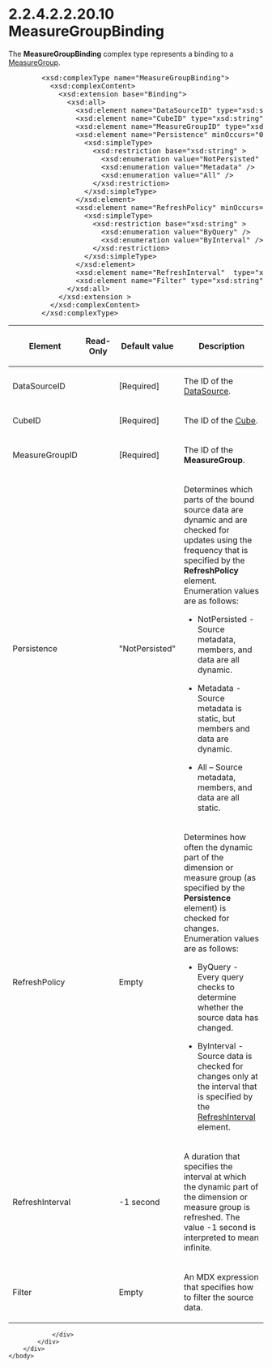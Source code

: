 <html dir="LTR" xmlns:mshelp="http://msdn.microsoft.com/mshelp" xmlns:ddue="http://ddue.schemas.microsoft.com/authoring/2003/5" xmlns:xlink="http://www.w3.org/1999/xlink" xmlns:tool="http://www.microsoft.com/tooltip">
    <head>
        <meta http-equiv="Content-Type" content="text/html; CHARSET=utf-8"></meta>
        <meta name="save" content="history"></meta>
        <title>2.2.4.2.2.20.10 MeasureGroupBinding</title>
        <xml>
            <mshelp:toctitle title="2.2.4.2.2.20.10 MeasureGroupBinding"></mshelp:toctitle>
            <mshelp:rltitle title="[MS-SSAS]: MeasureGroupBinding"></mshelp:rltitle>
            <mshelp:keyword index="A" term="a96629ad-e0d4-4f5a-b7ed-611cf57eb728"></mshelp:keyword>
            <mshelp:attr name="DCSext.ContentType" value="open specification"></mshelp:attr>
            <mshelp:attr name="AssetID" value="a96629ad-e0d4-4f5a-b7ed-611cf57eb728"></mshelp:attr>
            <mshelp:attr name="TopicType" value="kbRef"></mshelp:attr>
            <mshelp:attr name="DCSext.Title" value="[MS-SSAS]: MeasureGroupBinding" />
        </xml>
    </head>
    <body>
        <div id="header">
            <h1 class="heading">2.2.4.2.2.20.10 MeasureGroupBinding</h1>
        </div>
        <div id="mainSection">
            <div id="mainBody">
                <div id="allHistory" class="saveHistory"></div>
                <div id="sectionSection0" class="section" name="collapseableSection">
                    

<p>The <b>MeasureGroupBinding</b> complex type represents a
binding to a <a href="da8a6ff0-01ea-491e-9041-c2d97f28544e.htm">MeasureGroup</a>.</p>

<dl>
<dd>
<div><pre>   &lt;xsd:complexType name=&quot;MeasureGroupBinding&quot;&gt;
     &lt;xsd:complexContent&gt;
       &lt;xsd:extension base=&quot;Binding&quot;&gt;
         &lt;xsd:all&gt;
           &lt;xsd:element name=&quot;DataSourceID&quot; type=&quot;xsd:string&quot;/&gt;
           &lt;xsd:element name=&quot;CubeID&quot; type=&quot;xsd:string&quot;/&gt;
           &lt;xsd:element name=&quot;MeasureGroupID&quot; type=&quot;xsd:string&quot;/&gt;
           &lt;xsd:element name=&quot;Persistence&quot; minOccurs=&quot;0&quot;&gt;
             &lt;xsd:simpleType&gt;
               &lt;xsd:restriction base=&quot;xsd:string&quot; &gt;
                 &lt;xsd:enumeration value=&quot;NotPersisted&quot; /&gt;
                 &lt;xsd:enumeration value=&quot;Metadata&quot; /&gt;
                 &lt;xsd:enumeration value=&quot;All&quot; /&gt;
               &lt;/xsd:restriction&gt;
             &lt;/xsd:simpleType&gt;
           &lt;/xsd:element&gt;
           &lt;xsd:element name=&quot;RefreshPolicy&quot; minOccurs=&quot;0&quot;&gt;
             &lt;xsd:simpleType&gt;
               &lt;xsd:restriction base=&quot;xsd:string&quot; &gt;
                 &lt;xsd:enumeration value=&quot;ByQuery&quot; /&gt;
                 &lt;xsd:enumeration value=&quot;ByInterval&quot; /&gt;
               &lt;/xsd:restriction&gt;
             &lt;/xsd:simpleType&gt;
           &lt;/xsd:element&gt;
           &lt;xsd:element name=&quot;RefreshInterval&quot;  type=&quot;xsd:duration&quot; minOccurs=&quot;0&quot; /&gt;
           &lt;xsd:element name=&quot;Filter&quot; type=&quot;xsd:string&quot; minOccurs=&quot;0&quot;/&gt;
         &lt;/xsd:all&gt;
       &lt;/xsd:extension &gt;
     &lt;/xsd:complexContent&gt;
   &lt;/xsd:complexType&gt;
</pre></div>
</dd></dl>

<table>
 <thead>
  <tr>
   <th>
   <p>Element</p>
   </th>
   <th>
   <p>Read-Only</p>
   </th>
   <th>
   <p>Default value</p>
   </th>
   <th>
   <p>Description</p>
   </th>
  </tr>
 </thead>
 <tr>
  <td>
  <p>DataSourceID</p>
  </td>
  <td>
  <p> </p>
  </td>
  <td>
  <p>[Required]</p>
  </td>
  <td>
  <p>The ID of the <a href="3923a7c5-6a41-444a-ac09-a04db51cd739.htm">DataSource</a>.</p>
  </td>
 </tr>
 <tr>
  <td>
  <p>CubeID</p>
  </td>
  <td>
  <p> </p>
  </td>
  <td>
  <p>[Required]</p>
  </td>
  <td>
  <p>The ID of the <a href="d40a289e-e3a8-488b-b0ce-bd388acf1807.htm">Cube</a>.</p>
  </td>
 </tr>
 <tr>
  <td>
  <p>MeasureGroupID</p>
  </td>
  <td>
  <p> </p>
  </td>
  <td>
  <p>[Required]</p>
  </td>
  <td>
  <p>The ID of the <b>MeasureGroup</b>.</p>
  </td>
 </tr>
 <tr>
  <td>
  <p>Persistence</p>
  </td>
  <td>
  <p> </p>
  </td>
  <td>
  <p>&quot;NotPersisted&quot;</p>
  </td>
  <td>
  <p>Determines which parts of the bound source data are
  dynamic and are checked for updates using the frequency that is specified by
  the <b>RefreshPolicy</b> element. Enumeration values are as follows:</p>
  <ul><li><p><span><span>  
  </span></span><span>NotPersisted - Source metadata,
  members, and data are all dynamic.</span></p>
  </li><li><p><span><span>  
  </span></span><span>Metadata - Source metadata is
  static, but members and data are dynamic.</span></p>
  </li><li><p><span><span>  
  </span></span><span>All – Source metadata, members,
  and data are all static.</span></p>
  </li></ul></td>
 </tr>
 <tr>
  <td>
  <p>RefreshPolicy</p>
  </td>
  <td>
  <p> </p>
  </td>
  <td>
  <p>Empty</p>
  </td>
  <td>
  <p>Determines how often the dynamic part of the dimension
  or measure group (as specified by the <b>Persistence</b> element) is checked
  for changes. Enumeration values are as follows:</p>
  <ul><li><p><span><span>  
  </span></span><span>ByQuery - Every query checks to
  determine whether the source data has changed.</span></p>
  </li><li><p><span><span>  
  </span></span><span>ByInterval - Source data is
  checked for changes only at the interval that is specified by the <a href="http://go.microsoft.com/fwlink/?LinkId=157484">RefreshInterval</a>
  element.</span></p>
  </li></ul></td>
 </tr>
 <tr>
  <td>
  <p>RefreshInterval</p>
  </td>
  <td>
  <p> </p>
  </td>
  <td>
  <p>-1 second</p>
  </td>
  <td>
  <p>A duration that specifies the interval at which the
  dynamic part of the dimension or measure group is refreshed. The value -1
  second is interpreted to mean infinite.</p>
  </td>
 </tr>
 <tr>
  <td>
  <p>Filter</p>
  </td>
  <td>
  <p> </p>
  </td>
  <td>
  <p>Empty</p>
  </td>
  <td>
  <p>An MDX expression that specifies how to filter the
  source data.</p>
  </td>
 </tr>
</table>

<p> </p>


                </div>
            </div>
        </div>
    </body>
</html>